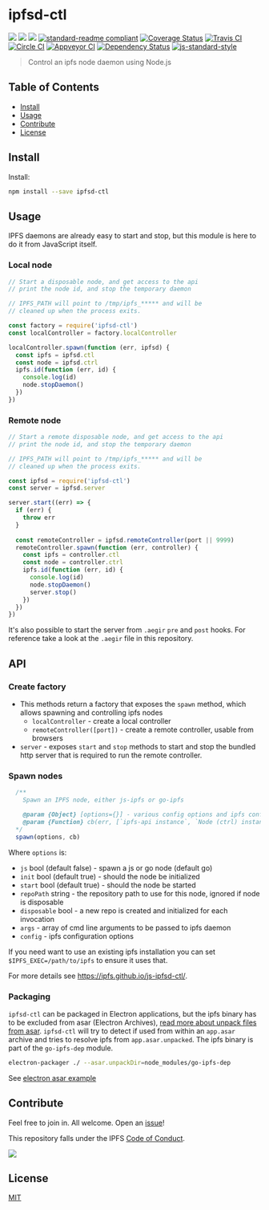 # ipfsd-ctl

[![](https://img.shields.io/badge/made%20by-Protocol%20Labs-blue.svg?style=flat-square)](http://ipn.io)
[![](https://img.shields.io/badge/project-IPFS-blue.svg?style=flat-square)](http://ipfs.io/)
[![](https://img.shields.io/badge/freenode-%23ipfs-blue.svg?style=flat-square)](http://webchat.freenode.net/?channels=%23ipfs)
[![standard-readme compliant](https://img.shields.io/badge/standard--readme-OK-green.svg?style=flat-square)](https://github.com/RichardLitt/standard-readme)
[![Coverage Status](https://coveralls.io/repos/github/ipfs/js-ipfsd-ctl/badge.svg?branch=master)](https://coveralls.io/github/ipfs/js-ipfsd-ctl?branch=master)
[![Travis CI](https://travis-ci.org/ipfs/js-ipfsd-ctl.svg?branch=master)](https://travis-ci.org/ipfs/js-ipfsd-ctl)
[![Circle CI](https://circleci.com/gh/ipfs/js-ipfsd-ctl.svg?style=svg)](https://circleci.com/gh/ipfs/js-ipfsd-ctl)
[![Appveyor CI](https://ci.appveyor.com/api/projects/status/4p9r12ch0jtthnha?svg=true)](https://ci.appveyor.com/project/wubalubadubdub/js-ipfsd-ctl-a9ywu)
[![Dependency Status](https://david-dm.org/ipfs/js-ipfsd-ctl.svg?style=flat-square)](https://david-dm.org/ipfs/js-ipfsd-ctl) [![js-standard-style](https://img.shields.io/badge/code%20style-standard-brightgreen.svg?style=flat-square)](https://github.com/feross/standard)

> Control an ipfs node daemon using Node.js

## Table of Contents

- [Install](#install)
- [Usage](#usage)
- [Contribute](#contribute)
- [License](#license)

## Install

Install:
```sh
npm install --save ipfsd-ctl
```

## Usage

IPFS daemons are already easy to start and stop, but this module is here to do it from JavaScript itself.

### Local node

```js
// Start a disposable node, and get access to the api
// print the node id, and stop the temporary daemon

// IPFS_PATH will point to /tmp/ipfs_***** and will be
// cleaned up when the process exits.

const factory = require('ipfsd-ctl')
const localController = factory.localController

localController.spawn(function (err, ipfsd) {
  const ipfs = ipfsd.ctl
  const node = ipfsd.ctrl
  ipfs.id(function (err, id) {
    console.log(id)
    node.stopDaemon()
  })
})
```

### Remote node

```js
// Start a remote disposable node, and get access to the api
// print the node id, and stop the temporary daemon

// IPFS_PATH will point to /tmp/ipfs_***** and will be
// cleaned up when the process exits.

const ipfsd = require('ipfsd-ctl')
const server = ipfsd.server

server.start((err) => {
  if (err) {
    throw err
  }
  
  const remoteController = ipfsd.remoteController(port || 9999)
  remoteController.spawn(function (err, controller) {
    const ipfs = controller.ctl
    const node = controller.ctrl
    ipfs.id(function (err, id) {
      console.log(id)
      node.stopDaemon()
      server.stop()
    })
  })  
})
```

It's also possible to start the server from `.aegir` `pre` and `post` hooks. For reference take a look at the `.aegir` file in this repository.


## API

### Create factory

- This methods return a factory that exposes the `spawn` method, which allows spawning and controlling ipfs nodes
  - `localController` - create a local controller
  - `remoteController([port])` - create a remote controller, usable from browsers
- `server` - exposes `start` and `stop` methods to start and stop the bundled http server that is required to run the remote controller.

### Spawn nodes

```js
  /**
    Spawn an IPFS node, either js-ipfs or go-ipfs

    @param {Object} [options={}] - various config options and ipfs config parameters (see valid options below)
    @param {Function} cb(err, [`ipfs-api instance`, `Node (ctrl) instance`]) - a callback that receives an array with an `ipfs-instance` attached to the node and a `Node`
  */
  spawn(options, cb)
```

Where `options` is:

- `js` bool (default false) - spawn a js or go node (default go)
- `init` bool (default true) - should the node be initialized
- `start` bool (default true) - should the node be started
- `repoPath` string - the repository path to use for this node, ignored if node is disposable
- `disposable` bool - a new repo is created and initialized for each invocation
- `args` - array of cmd line arguments to be passed to ipfs daemon
- `config` - ipfs configuration options


If you need want to use an existing ipfs installation you can set `$IPFS_EXEC=/path/to/ipfs` to ensure it uses that.

For more details see https://ipfs.github.io/js-ipfsd-ctl/.

### Packaging

`ipfsd-ctl` can be packaged in Electron applications, but the ipfs binary
has to be excluded from asar (Electron Archives),
[read more about unpack files from asar](https://electron.atom.io/docs/tutorial/application-packaging/#adding-unpacked-files-in-asar-archive).
`ipfsd-ctl` will try to detect if used from within an `app.asar` archive
and tries to resolve ipfs from `app.asar.unpacked`. The ipfs binary is part of
the `go-ipfs-dep` module.

```bash
electron-packager ./ --asar.unpackDir=node_modules/go-ipfs-dep
```

See [electron asar example](https://github.com/ipfs/js-ipfsd-ctl/tree/master/examples/electron-asar/)

## Contribute

Feel free to join in. All welcome. Open an [issue](https://github.com/ipfs/js-ipfsd-ctl/issues)!

This repository falls under the IPFS [Code of Conduct](https://github.com/ipfs/community/blob/master/code-of-conduct.md).

[![](https://cdn.rawgit.com/jbenet/contribute-ipfs-gif/master/img/contribute.gif)](https://github.com/ipfs/community/blob/master/contributing.md)

## License

[MIT](LICENSE)
